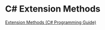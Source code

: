 # C# Extension Methods

[Extension Methods (C# Programming Guide)](https://docs.microsoft.com/en-us/dotnet/csharp/programming-guide/classes-and-structs/extension-methods)

